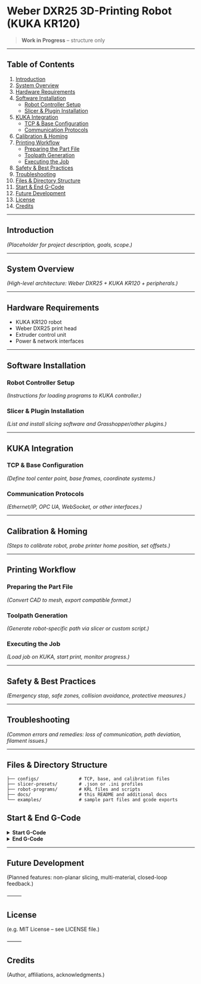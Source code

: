# Weber DXR25 3D-Printing Robot (KUKA KR120)

> **Work in Progress** – structure only

---

## Table of Contents

1. [Introduction](#introduction)  
2. [System Overview](#system-overview)  
3. [Hardware Requirements](#hardware-requirements)  
4. [Software Installation](#software-installation)  
   - [Robot Controller Setup](#robot-controller-setup)  
   - [Slicer & Plugin Installation](#slicer--plugin-installation)  
5. [KUKA Integration](#kuka-integration)  
   - [TCP & Base Configuration](#tcp--base-configuration)  
   - [Communication Protocols](#communication-protocols)  
6. [Calibration & Homing](#calibration--homing)  
7. [Printing Workflow](#printing-workflow)  
   - [Preparing the Part File](#preparing-the-part-file)  
   - [Toolpath Generation](#toolpath-generation)  
   - [Executing the Job](#executing-the-job)  
8. [Safety & Best Practices](#safety--best-practices)  
9. [Troubleshooting](#troubleshooting)  
10. [Files & Directory Structure](#files--directory-structure)
11. [Start & End G-Code](#start--end-g-code)  
12. [Future Development](#future-development)  
13. [License](#license)  
14. [Credits](#credits)  

---

## Introduction

*(Placeholder for project description, goals, scope.)*

---

## System Overview

*(High-level architecture: Weber DXR25 + KUKA KR120 + peripherals.)*

---

## Hardware Requirements

- KUKA KR120 robot  
- Weber DXR25 print head  
- Extruder control unit  
- Power & network interfaces  

---

## Software Installation

### Robot Controller Setup

*(Instructions for loading programs to KUKA controller.)*

### Slicer & Plugin Installation

*(List and install slicing software and Grasshopper/other plugins.)*

---

## KUKA Integration

### TCP & Base Configuration

*(Define tool center point, base frames, coordinate systems.)*

### Communication Protocols

*(Ethernet/IP, OPC UA, WebSocket, or other interfaces.)*

---

## Calibration & Homing

*(Steps to calibrate robot, probe printer home position, set offsets.)*

---

## Printing Workflow

### Preparing the Part File

*(Convert CAD to mesh, export compatible format.)*

### Toolpath Generation

*(Generate robot-specific path via slicer or custom script.)*

### Executing the Job

*(Load job on KUKA, start print, monitor progress.)*

---

## Safety & Best Practices

*(Emergency stop, safe zones, collision avoidance, protective measures.)*

---

## Troubleshooting

*(Common errors and remedies: loss of communication, path deviation, filament issues.)*

---

## Files & Directory Structure

```text
├── configs/               # TCP, base, and calibration files
├── slicer-presets/        # .json or .ini profiles
├── robot-programs/        # KRL files and scripts
├── docs/                  # this README and additional docs
└── examples/              # sample part files and gcode exports

```

## Start & End G-Code


<details>
<summary><strong>Start G-Code</strong></summary>

```gcode
; START CODE

; turn on temperature
M42 P57 I T1 S1		
M42 P57 I T1 S1
G4 P2000
M42 P57 I T1 S0		
M42 P57 I T1 S0
G4 P200

; set units to mm
G21

; use absolute coordinates
G90

; reset extrusion
G92 E0

; use relative distances for extrusion
M83

; end of start gcode

```
</details>


<details>
<summary><strong>End G-Code</strong></summary>

```gcode

; END CODE

; deactivate temperature control (pin PC4)
M42 P49 I T1 S1
M42 P49 I T1 S1
G4 P200


; safe deactivate temperature control (pin PC4)
M42 P49 I T1 S1
M42 P49 I T1 S1
G4 P200

; deactivate motors
M84

; let temperature-control activate (pin PC4)
G4 P2000
M42 P49 I T1 S0
M42 P49 I T1 S0
G4 P2000


; end of end code

```
</details>

---


## Future Development

(Planned features: non-planar slicing, multi-material, closed-loop feedback.)

⸻

## License

(e.g. MIT License – see LICENSE file.)

⸻

## Credits

(Author, affiliations, acknowledgments.)
